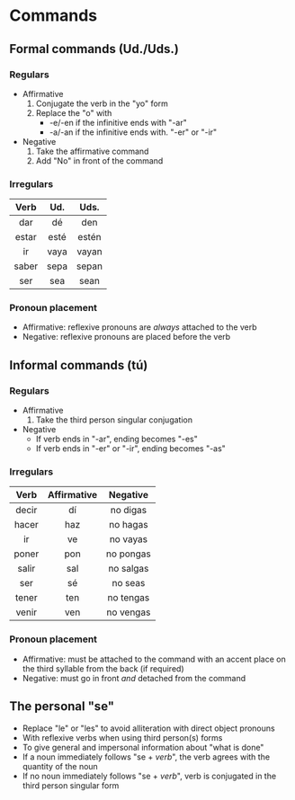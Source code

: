 # Commands

## Formal commands (Ud./Uds.)

### Regulars

- Affirmative
    1) Conjugate the verb in the "yo" form
    2) Replace the "o" with
        - -e/-en if the infinitive ends with "-ar"
        - -a/-an if the infinitive ends with. "-er" or "-ir"
- Negative
    1) Take the affirmative command
    2) Add "No" in front of the command

### Irregulars

| Verb | Ud. | Uds. |
|:----:|:---:|:----:|
| dar | dé | den |
| estar | esté | estén |
| ir | vaya | vayan |
| saber | sepa | sepan |
| ser | sea | sean |

### Pronoun placement

- Affirmative: reflexive pronouns are *always* attached to the verb
- Negative: reflexive pronouns are placed before the verb

## Informal commands (tú)

### Regulars

- Affirmative
    1) Take the third person singular conjugation
- Negative
    - If verb ends in "-ar", ending becomes "-es"
    - If verb ends in "-er" or "-ir", ending becomes "-as"

### Irregulars

| Verb | Affirmative | Negative |
|:----:|:-----------:|:--------:|
| decir | dí | no digas |
| hacer | haz | no hagas |
| ir | ve | no vayas |
| poner | pon | no pongas |
| salir | sal | no salgas |
| ser | sé | no seas |
| tener | ten | no tengas |
| venir | ven | no vengas |

### Pronoun placement

- Affirmative: must be attached to the command with an accent place on the third syllable from the back (if required)
- Negative: must go in front *and* detached from the command

## The personal "se"

- Replace "le" or "les" to avoid alliteration with direct object pronouns
- With reflexive verbs when using third person(s) forms
- To give general and impersonal information about "what is done"
- If a noun immediately follows "se + *verb*", the verb agrees with the quantity of the noun
- If no noun immediately follows "se + *verb*", verb is conjugated in the third person singular form